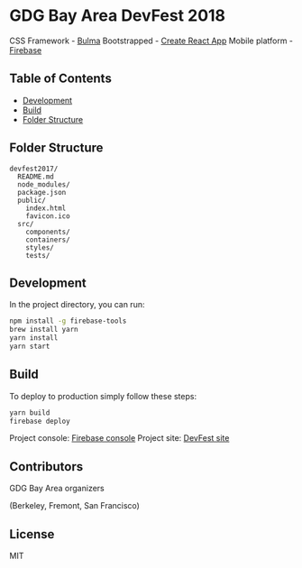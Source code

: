 # GDG Bay Area DevFest 2018

CSS Framework - [Bulma](https://github.com/jgthms/bulma)
Bootstrapped - [Create React App](https://github.com/facebookincubator/create-react-app)
Mobile platform - [Firebase](https://firebase.google.com/)

## Table of Contents

- [Development](#development)
- [Build](#build)
- [Folder Structure](#folder-structure)

## Folder Structure

```
devfest2017/
  README.md
  node_modules/
  package.json
  public/
    index.html
    favicon.ico
  src/
    components/
    containers/
    styles/
    tests/
```

## Development
In the project directory, you can run:

```sh
npm install -g firebase-tools
brew install yarn
yarn install
yarn start
```

## Build
To deploy to production simply follow these steps:

```sh
yarn build
firebase deploy
```

Project console: [Firebase console](https://console.firebase.google.com/project/gdg-bayarea-devfest-2017/overview)
Project site: [DevFest site](https://gdg-bayarea-devfest-2017.firebaseapp.com)

## Contributors
GDG Bay Area organizers

(Berkeley, Fremont, San Francisco)

## License
MIT

